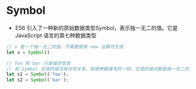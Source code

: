 # Symbol

* ES6 引入了一种新的原始数据类型Symbol，表示独一无二的值。它是 JavaScript 语言的第七种数据类型

```js
// s 是一个独一无二的值，不需要使用 new 运算符生成
let s = Symbol()

// foo 和 bar 只是描述信息
// 和 Symbol 生成的值没有任何关系，即使参数填写的一样。生成的值也都是独一无二的
let s1 = Symbol('foo');
let s2 = Symbol('bar');
```
